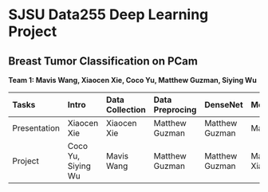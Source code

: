 # SJSU Data255 Deep Learning Project
## Breast Tumor Classification on PCam
<b>Team 1: Mavis Wang, Xiaocen Xie, Coco Yu, Matthew Guzman, Siying Wu</b>

|Tasks         | Intro                           | Data Collection | Data Preprocing | DenseNet | MobileNetV2 | ResNet-50 | Discussion|
|:------------ | :------------------------------ | :-------------- | :-------------- | :------- | :---------- | :-------- | :---------|
|Presentation  | Xiaocen Xie | Xiaocen Xie | Matthew Guzman | Matthew Guzman | Mavis Wang | Siying Wu | Coco |
|Project  | Coco Yu, Siying Wu | Mavis Wang | Matthew Guzman | Matthew Guzman | Mavis Wang, Xiaucen Xie | Siying Wu | Coco |
